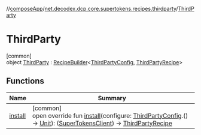 //[composeApp](../../../index.md)/[net.decodex.dcp.core.supertokens.recipes.thirdparty](../index.md)/[ThirdParty](index.md)

# ThirdParty

[common]\
object [ThirdParty](index.md) : [RecipeBuilder](../../net.decodex.dcp.core.supertokens.recipes/-recipe-builder/index.md)&lt;[ThirdPartyConfig](../-third-party-config/index.md), [ThirdPartyRecipe](../-third-party-recipe/index.md)&gt;

## Functions

| Name | Summary |
|---|---|
| [install](install.md) | [common]<br>open override fun [install](install.md)(configure: [ThirdPartyConfig](../-third-party-config/index.md).() -&gt; [Unit](https://kotlinlang.org/api/latest/jvm/stdlib/kotlin/-unit/index.html)): ([SuperTokensClient](../../net.decodex.dcp.core.supertokens/-super-tokens-client/index.md)) -&gt; [ThirdPartyRecipe](../-third-party-recipe/index.md) |
